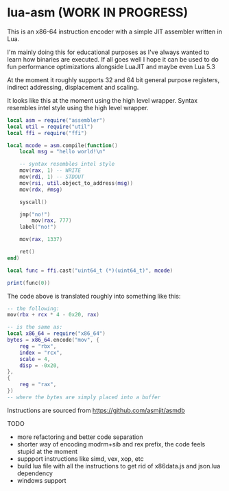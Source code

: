 # lua-asm (WORK IN PROGRESS)

This is an x86-64 instruction encoder with a simple JIT assembler written in Lua.

I'm mainly doing this for educational purposes as I've always wanted to learn how binaries are executed. If all goes well I hope it can be used to do fun performance optimizations alongside LuaJIT and maybe even Lua 5.3

At the moment it roughly supports 32 and 64 bit general purpose registers, indirect addressing, displacement and scaling.

It looks like this at the moment using the high level wrapper. Syntax resembles intel style using the high level wrapper.

```lua
local asm = require("assembler")
local util = require("util")
local ffi = require("ffi")

local mcode = asm.compile(function()
	local msg = "hello world!\n"

	-- syntax resembles intel style
	mov(rax, 1) -- WRITE
	mov(rdi, 1) -- STDOUT
	mov(rsi, util.object_to_address(msg))
	mov(rdx, #msg)

	syscall()

	jmp("no!")
		mov(rax, 777)
	label("no!")

	mov(rax, 1337)

	ret()
end)

local func = ffi.cast("uint64_t (*)(uint64_t)", mcode)

print(func(0))
```

The code above is translated roughly into something like this:

```lua
-- the following:
mov(rbx + rcx * 4 - 0x20, rax)

-- is the same as:
local x86_64 = require("x86_64")
bytes = x86_64.encode("mov", {
	reg = "rbx",
	index = "rcx",
	scale = 4,
	disp = -0x20,
},
{
	reg = "rax",
})
-- where the bytes are simply placed into a buffer
```

Instructions are sourced from https://github.com/asmjit/asmdb

TODO
* more refactoring and better code separation
* shorter way of encoding modrm+sib and rex prefix, the code feels stupid at the moment
* suppport instructions like simd, vex, xop, etc
* build lua file with all the instructions to get rid of x86data.js and json.lua dependency
* windows support

